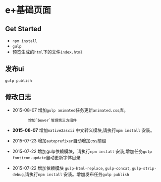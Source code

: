 # e+基础页面


## Get Started

* `npm install`
* `gulp`
* 预览生成的`html`下的文件`index.html`

## 发布ui

	gulp publish


## 修改日志

* 2015-08-07 增加`gulp animated`任务更新`animated.css`库。

			 增加`bower`管理第三方组件

* **2015-08-07** 增加`native2ascii` 中文转义模块,请执行`npm install` 安装。

* 2015-07-23 增加`autoprefixer`自动增加css前缀

* 2015-07-22 增加gulp依赖模块，请执行`npm install` 安装,增加任务`gulp fonticon-update`自动更新字体目录

* 2015-07-22 增加依赖模块 `gulp-html-replace`, `gulp-concat`, `gulp-strip-debug`,请执行`npm install` 安装。增加发布任务`gulp publish`
